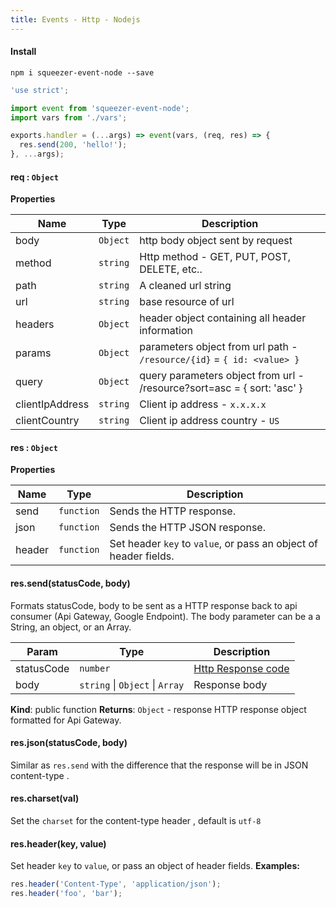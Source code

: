 ```yaml
---
title: Events - Http - Nodejs
---
```


#### Install

`npm i squeezer-event-node --save`

```javascript
'use strict';

import event from 'squeezer-event-node';
import vars from './vars';

exports.handler = (...args) => event(vars, (req, res) => {
  res.send(200, 'hello!');
}, ...args);
```

#### req : <code>Object</code>
**Properties**

| Name | Type | Description |
| --- | --- | --- |
| body | <code>Object</code> | http body object sent by request |
| method | <code>string</code> | Http method - GET, PUT, POST, DELETE, etc.. |
| path | <code>string</code> | A cleaned url string |
| url | <code>string</code> | base resource of url |
| headers | <code>Object</code> | header object containing all header information |
| params | <code>Object</code> | parameters object from url path - `/resource/{id}` = `{ id: <value> }` |
| query | <code>Object</code> | query parameters object from url - /resource?sort=asc = { sort: 'asc' } |
| clientIpAddress | <code>string</code> | Client ip address - `x.x.x.x` |
| clientCountry | <code>string</code> | Client ip address country - `US` |

#### res : <code>Object</code>
**Properties**

| Name | Type | Description |
| --- | --- | --- |
| send | <code>function</code> | Sends the HTTP response. |
| json | <code>function</code> | Sends the HTTP JSON response. |
| header | <code>function</code> | Set header `key` to `value`, or pass an object of header fields. |

#### res.send(statusCode, body)
Formats statusCode, body to be sent as a HTTP response back to
api consumer (Api Gateway, Google Endpoint).
  The body parameter can be a a String, an object, or an Array.

| Param | Type | Description |
| --- | --- | --- |
| statusCode | <code>number</code> | [Http Response code]( https://www.w3.org/Protocols/rfc2616/rfc2616-sec10.html) |
| body | <code>string</code> &#124; <code>Object</code> &#124; <code>Array</code> | Response body

**Kind**: public function
**Returns**: <code>Object</code> - response HTTP response object formatted for Api Gateway.

#### res.json(statusCode, body)
Similar as `res.send` with the difference that the response will be in JSON content-type .

#### res.charset(val)
Set the `charset` for the content-type header , default is `utf-8`


#### res.header(key, value)
Set header `key` to `value`, or pass
an object of header fields.
**Examples:**

```js
res.header('Content-Type', 'application/json');
res.header('foo', 'bar');
```